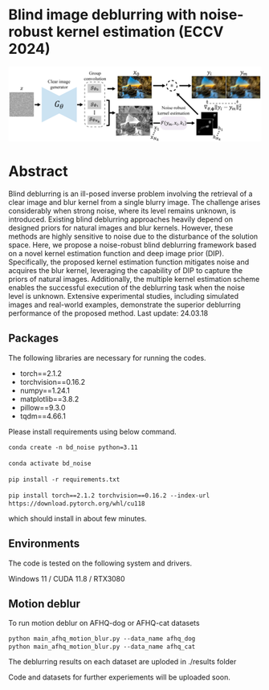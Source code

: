 # Blind image deblurring with noise-robust kernel estimation (ECCV 2024)

![cover-img](./figures/workflow.png)

# Abstract
Blind deblurring is an ill-posed inverse problem involving the retrieval of a clear image and blur kernel from a single blurry image. The challenge arises considerably when strong noise, where its level remains unknown, is introduced. Existing blind deblurring approaches heavily depend on designed priors for natural images and blur kernels. However, these methods are highly sensitive to noise due to the disturbance of the solution space. Here, we propose a noise-robust blind deblurring framework based on a novel kernel estimation function and deep image prior (DIP). Specifically, the proposed kernel estimation function mitigates noise and acquires the blur kernel, leveraging the capability of DIP to capture the priors of natural images. Additionally, the multiple kernel estimation scheme enables the successful execution of the deblurring task when the noise level is unknown. Extensive experimental studies, including simulated images and real-world examples, demonstrate the superior deblurring performance of the proposed method.
Last update: 24.03.18
## Packages
The following libraries are necessary for running the codes.
- torch==2.1.2
- torchvision==0.16.2
- numpy==1.24.1
- matplotlib==3.8.2
- pillow==9.3.0
- tqdm==4.66.1

Please install requirements using below command.
```
conda create -n bd_noise python=3.11

conda activate bd_noise

pip install -r requirements.txt

pip install torch==2.1.2 torchvision==0.16.2 --index-url https://download.pytorch.org/whl/cu118
```
which should install in about few minutes.

## Environments
The code is tested on the following system and drivers.

Windows 11 / CUDA 11.8 / RTX3080

## Motion deblur
To run motion deblur on AFHQ-dog or AFHQ-cat datasets
```
python main_afhq_motion_blur.py --data_name afhq_dog
python main_afhq_motion_blur.py --data_name afhq_cat
```
The deblurring results on each dataset are uploded in ./results folder

Code and datasets for further experiements will be uploaded soon.
